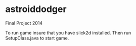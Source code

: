 # astroiddodger
Final Project 2014

To run game insure that you have slick2d installed. Then run SetupClass.java to start game.
